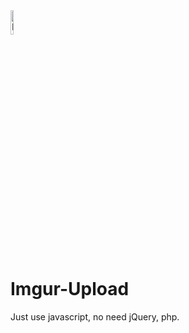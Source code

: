 <a target="_blank" href="https://www.nehscsa.com" title="NEHSCSA">
<img src="https://www.nehscsa.com/icnc/nehscsa.svg" alt="NEHSCSA Logo" width=10%/>
</a>

# Imgur-Upload
Just use javascript, no need jQuery, php.
